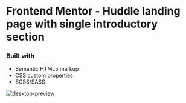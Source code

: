 # Frontend Mentor - Huddle landing page with single introductory section

### Built with

- Semantic HTML5 markup
- CSS custom properties
- SCSS/SASS

![desktop-preview](https://user-images.githubusercontent.com/84929479/149440958-a4fbbf61-b052-4dc7-9b64-1a6637f9742a.jpg)
